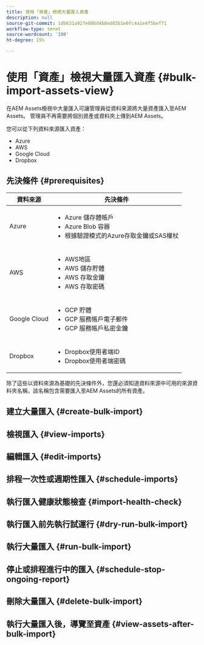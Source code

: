 ```yaml
---
title: 使用「資產」檢視大量匯入資產
description: null
source-git-commit: 1db631a927e806d4b8ed83b1e0fc4a1e4f5bef71
workflow-type: tm+mt
source-wordcount: '200'
ht-degree: 15%

---
```


# 使用「資產」檢視大量匯入資產  {#bulk-import-assets-view}

在AEM Assets檢視中大量匯入可讓管理員從資料來源將大量資產匯入至AEM Assets。 管理員不再需要將個別資產或資料夾上傳到AEM Assets。

您可以從下列資料來源匯入資產：

* Azure
* AWS
* Google Cloud
* Dropbox

## 先決條件 {#prerequisites}

| 資料來源 | 先決條件 |
|-----|------|
| Azure | <ul> <li>Azure 儲存體帳戶 </li> <li> Azure Blob 容器 <li> 根據驗證模式的Azure存取金鑰或SAS權杖 </li></ul> |
| AWS | <ul> <li>AWS地區 </li> <li> AWS 儲存貯體 <li> AWS 存取金鑰 </li><li> AWS 存取密碼 </li></ul> |
| Google Cloud | <ul> <li>GCP 貯體 </li> <li> GCP 服務帳戶電子郵件 <li> GCP 服務帳戶私密金鑰</li></ul> |
| Dropbox | <ul> <li>Dropbox使用者端ID </li> <li> Dropbox使用者端密碼</li></ul> |

除了這些以資料來源為基礎的先決條件外，您還必須知道資料來源中可用的來源資料夾名稱，該名稱包含需要匯入至AEM Assets的所有資產。

## 建立大量匯入 {#create-bulk-import}

## 檢視匯入 {#view-imports}

## 編輯匯入 {#edit-imports}

## 排程一次性或週期性匯入 {#schedule-imports}

## 執行匯入健康狀態檢查 {#import-health-check}

## 執行匯入前先執行試運行 {#dry-run-bulk-import}

## 執行大量匯入 {#run-bulk-import}

## 停止或排程進行中的匯入 {#schedule-stop-ongoing-report}

## 刪除大量匯入 {#delete-bulk-import}

## 執行大量匯入後，導覽至資產 {#view-assets-after-bulk-import}

